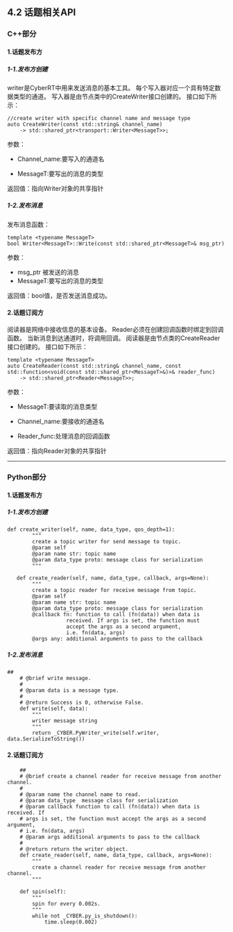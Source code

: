 ## 4.2 话题相关API

### C++部分

#### 1.话题发布方

##### 1-1.发布方创建

writer是CyberRT中用来发送消息的基本工具。 每个写入器对应一个具有特定数据类型的通道。 写入器是由节点类中的CreateWriter接口创建的。 接口如下所示：

```
//create writer with specific channel name and message type
auto CreateWriter(const std::string& channel_name)
    -> std::shared_ptr<transport::Writer<MessageT>>;
```

参数：

* Channel\_name:要写入的通道名

* MessageT:要写出的消息的类型

返回值：指向Writer对象的共享指针

##### 1-2.发布消息

发布消息函数：

```
template <typename MessageT>
bool Writer<MessageT>::Write(const std::shared_ptr<MessageT>& msg_ptr)
```

参数：

* msg\_ptr 被发送的消息
* MessageT:要写出的消息的类型

返回值：bool值，是否发送消息成功。

#### 2.话题订阅方

阅读器是网络中接收信息的基本设备。 Reader必须在创建回调函数时绑定到回调函数。 当新消息到达通道时，将调用回调。 阅读器是由节点类的CreateReader接口创建的。 接口如下所示：

```
template <typename MessageT>
auto CreateReader(const std::string& channel_name, const std::function<void(const std::shared_ptr<MessageT>&)>& reader_func)
    -> std::shared_ptr<Reader<MessageT>>;
```

参数：

* MessageT:要读取的消息类型

* Channel\_name:要接收的通道名

* Reader\_func:处理消息的回调函数

返回值：指向Reader对象的共享指针

---

### Python部分

#### 1.话题发布方

##### 1-1.发布方创建

```
def create_writer(self, name, data_type, qos_depth=1):
        """
        create a topic writer for send message to topic.
        @param self
        @param name str: topic name
        @param data_type proto: message class for serialization
        """

   def create_reader(self, name, data_type, callback, args=None):
        """
        create a topic reader for receive message from topic.
        @param self
        @param name str: topic name
        @param data_type proto: message class for serialization
        @callback fn: function to call (fn(data)) when data is
                   received. If args is set, the function must
                   accept the args as a second argument,
                   i.e. fn(data, args)
        @args any: additional arguments to pass to the callback
```

##### 1-2.发布消息

```
##
    # @brief write message.
    #
    # @param data is a message type.
    #
    # @return Success is 0, otherwise False.
    def write(self, data):
        """
        writer message string
        """
        return _CYBER.PyWriter_write(self.writer, data.SerializeToString())
```

#### 2.话题订阅方

```
    ##
    # @brief create a channel reader for receive message from another channel.
    #
    # @param name the channel name to read.
    # @param data_type  message class for serialization
    # @param callback function to call (fn(data)) when data is received. If
    # args is set, the function must accept the args as a second argument,
    # i.e. fn(data, args)
    # @param args additional arguments to pass to the callback
    #
    # @return return the writer object.
    def create_reader(self, name, data_type, callback, args=None):
        """
        create a channel reader for receive message from another channel.
        """
```

```
    def spin(self):
        """
        spin for every 0.002s.
        """
        while not _CYBER.py_is_shutdown():
            time.sleep(0.002)
```



